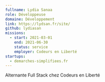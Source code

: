 ```yaml
---
fullname: Lydia Sanaa
role: Développeuse
domaine: Développement
link: https://lydsan.fr/site/
github: lydiasan
missions:
  - start: 2021-03-01
    end: 2021-06-30
    status: service
    employer: Codeurs en Liberté
startups:
  - demarches-simplifiees.fr
---
```


Alternante Full Stack chez Codeurs en Liberté
